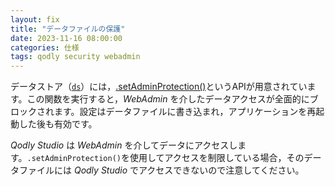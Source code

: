 ```yaml
---
layout: fix
title: "データファイルの保護"
date: 2023-11-16 08:00:00
categories: 仕様
tags: qodly security webadmin
---
```


データストア（[`ds`](https://developer.4d.com/docs/ja/API/DataStoreClass/)）には，[.setAdminProtection()](https://developer.4d.com/docs/ja/API/DataStoreClass/#setadminprotection)というAPIが用意されています。この関数を実行すると，*WebAdmin* を介したデータアクセスが全面的にブロックされます。設定はデータファイルに書き込まれ，アプリケーションを再起動した後も有効です。

*Qodly Studio* は *WebAdmin* を介してデータにアクセスします。`.setAdminProtection()`を使用してアクセスを制限している場合，そのデータファイルには *Qodly Studio* でアクセスできないので注意してください。
